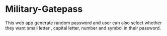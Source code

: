 # Military-Gatepass
This web app generate random password and user can also select whether they want small letter , capital letter, number and symbol in their password.
